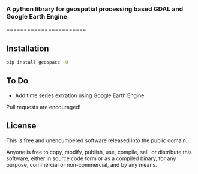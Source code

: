 ### A python library for geospatial processing based GDAL and Google Earth Engine
=======================

Installation
-----

```bash
pip install geospace -U
```

To Do
-----

-   Add time series extration using Google Earth Engine.

Pull requests are encouraged!

License
-------

This is free and unencumbered software released into the public domain.

Anyone is free to copy, modify, publish, use, compile, sell, or
distribute this software, either in source code form or as a compiled
binary, for any purpose, commercial or non-commercial, and by any means.